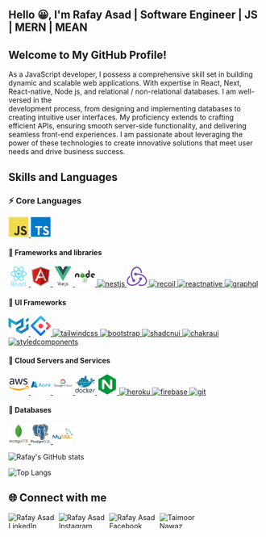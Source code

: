 ## Hello 😀, I'm Rafay Asad | Software Engineer | JS | MERN | MEAN

## Welcome to My GitHub Profile!

As a JavaScript developer, I possess a comprehensive skill set in building dynamic and scalable web applications. With
expertise in React, Next, React-native, Node js, and relational / non-relational databases. I am well-versed in the  
development process, from designing and implementing databases to creating intuitive user interfaces. My proficiency extends to
crafting efficient APIs, ensuring smooth server-side functionality, and delivering seamless front-end experiences. I am passionate about
leveraging the power of these technologies to create innovative solutions that meet user needs and drive business success.

## Skills and Languages

### ⚡ Core Languages

<p align="left">
  <a href="https://developer.mozilla.org/en-US/docs/Web/JavaScript" target="_blank"> <img src="https://raw.githubusercontent.com/devicons/devicon/master/icons/javascript/javascript-original.svg" alt="javascript" width="40" height="40"/> </a><a href="https://www.typescriptlang.org/" target="_blank">
  <img src="https://raw.githubusercontent.com/devicons/devicon/master/icons/typescript/typescript-original.svg" alt="typescript" width="40" height="40"/>
</a>
  
#### 🌟 Frameworks and libraries

  <a href="https://reactjs.org/" target="_blank">
  <img src="https://raw.githubusercontent.com/devicons/devicon/master/icons/react/react-original-wordmark.svg" alt="react" width="40" height="40"/>
</a><a href="https://angular.io/" target="_blank">
  <img src="https://raw.githubusercontent.com/devicons/devicon/master/icons/angularjs/angularjs-original.svg" alt="angular" width="40" height="40"/>
</a><a href="https://vuejs.org/" target="_blank">
  <img src="https://raw.githubusercontent.com/devicons/devicon/master/icons/vuejs/vuejs-original-wordmark.svg" alt="vuejs" width="40" height="40"/>
</a><a href="https://nodejs.org/" target="_blank">
  <img src="https://raw.githubusercontent.com/devicons/devicon/master/icons/nodejs/nodejs-original-wordmark.svg" alt="nodejs" width="40" height="40"/>
</a><a href="https://nestjs.com/" target="_blank">
  <img src="https://www.vhv.rs/dpng/d/498-4989583_nestjs-logo-hd-png-download.png" alt="nestjs" width="40" height="40"/>
</a><a href="https://redux.js.org/" target="_blank">
  <img src="https://raw.githubusercontent.com/devicons/devicon/master/icons/redux/redux-original.svg" alt="redux" width="40" height="40"/>
</a><a href="https://recoiljs.org/" target="_blank">
  <img src="https://www.recoiljs.cn/img/wordmark.png" alt="recoil" width="40" height="40"/>
</a><a href="https://reactnative.dev/" target="_blank">
  <img src="https://flyclipart.com/thumbs/react-native-logo-1451515.png" alt="reactnative" width="40" height="40"/>
</a> <a href="https://graphql.org" target="_blank"> <img src="https://www.vectorlogo.zone/logos/graphql/graphql-icon.svg" alt="graphql" width="40" height="40"/> </a>

#### 🌟 UI Frameworks

<a href="https://mui.com/" target="_blank">
  <img src="https://raw.githubusercontent.com/devicons/devicon/master/icons/materialui/materialui-original.svg" alt="material-ui" width="40" height="40"/>
</a><a href="https://ant.design/" target="_blank">
  <img src="https://raw.githubusercontent.com/devicons/devicon/master/icons/antdesign/antdesign-original.svg" alt="antdesign" width="40" height="40"/>
</a><a href="https://tailwindcss.com/" target="_blank">
  <img src="https://encrypted-tbn0.gstatic.com/images?q=tbn:ANd9GcTeKPw4CK4jcH7udsFHZdiB3iIOuI3fUCsxUZosXy4Y1yd25NA-dzCBPrSDIhg1BwObl3w&usqp=CAU" alt="tailwindcss" width="40" height="40"/>
</a><a href="https://getbootstrap.com/" target="_blank">
  <img src="https://e7.pngegg.com/pngimages/391/430/png-clipart-bootstrap-full-logo-tech-companies-thumbnail.png" alt="bootstrap" width="40" height="40"/>
</a><a href="https://shadcn.dev/" target="_blank">
  <img src="https://cdn.illacloud.com/illa-website/blog/shadcn-ui-2024/cover.png" alt="shadcnui" width="40" height="40"/>
</a><a href="https://chakra-ui.com/" target="_blank">
  <img src="https://miro.medium.com/v2/resize:fit:800/1*8hhfdEqRkRQSaJrJlx60zg.png" alt="chakraui" width="40" height="40"/>
</a><a href="https://styled-components.com/" target="_blank">
  <img src="https://raw.githubusercontent.com/styled-components/brand/master/styled-components.png" alt="styledcomponents" width="40" height="40"/>
</a>

#### 🌟 Cloud Servers and Services

<a href="https://aws.amazon.com/" target="_blank">
  <img src="https://raw.githubusercontent.com/devicons/devicon/master/icons/amazonwebservices/amazonwebservices-original-wordmark.svg" alt="AWS" width="40" height="40"/>
</a><a href="https://azure.microsoft.com/" target="_blank">
  <img src="https://raw.githubusercontent.com/devicons/devicon/master/icons/azure/azure-original-wordmark.svg" alt="Azure" width="40" height="40"/>
</a><a href="https://cloud.google.com/" target="_blank">
  <img src="https://raw.githubusercontent.com/devicons/devicon/master/icons/googlecloud/googlecloud-original-wordmark.svg" alt="Google Cloud" width="40" height="40"/>
</a><a href="https://www.docker.com/" target="_blank">
  <img src="https://raw.githubusercontent.com/devicons/devicon/master/icons/docker/docker-original-wordmark.svg" alt="Docker" width="40" height="40"/>
</a><a href="https://www.nginx.com" target="_blank"> <img src="https://raw.githubusercontent.com/devicons/devicon/master/icons/nginx/nginx-original.svg" alt="nginx" width="40" height="40"/> </a> <a href="https://heroku.com" target="_blank"> <img src="https://www.vectorlogo.zone/logos/heroku/heroku-icon.svg" alt="heroku" width="40" height="40"/> </a><a href="https://firebase.google.com/" target="_blank"> <img src="https://www.vectorlogo.zone/logos/firebase/firebase-icon.svg" alt="firebase" width="40" height="40"/> </a><a href="https://git-scm.com/" target="_blank"> <img src="https://www.vectorlogo.zone/logos/git-scm/git-scm-icon.svg" alt="git" width="40" height="40"/> </a>

#### 🌟 Databases

<a href="https://www.mongodb.com/" target="_blank">
  <img src="https://raw.githubusercontent.com/devicons/devicon/master/icons/mongodb/mongodb-original-wordmark.svg" alt="mongodb" width="40" height="40"/>
</a><a href="https://www.postgresql.org/" target="_blank">
  <img src="https://raw.githubusercontent.com/devicons/devicon/master/icons/postgresql/postgresql-original-wordmark.svg" alt="postgresql" width="40" height="40"/>
</a><a href="https://www.mysql.com/" target="_blank">
  <img src="https://raw.githubusercontent.com/devicons/devicon/master/icons/mysql/mysql-original-wordmark.svg" alt="mysql" width="40" height="40"/>
</a>

<p></p>

![Rafay's GitHub stats](https://github-readme-stats.vercel.app/api?username=Rafayasad&show_icons=true)

![Top Langs](https://github-readme-stats.vercel.app/api/top-langs/?username=Rafayasad&layout=compact)

## 🌐 Connect with me

<a  href="https://www.linkedin.com/in/rafay-asad-87b39a213" target="_blank"><img align="left" alt="Rafay Asad LinkedIn" height="30px" width="100px" src="https://img.shields.io/badge/Linkedin-0A66C2?style=for-the-badge&logo=Linkedin&logoColor=white" /></a>
<a  href="https://www.instagram.com/rafayasad_?igsh=cmowa2JoZmwydXlj" target="_blank"><img align="left" alt="Rafay Asad Instagram" height="30px" width="100px" src="https://img.shields.io/badge/Instagram-E4405F?style=for-the-badge&logo=instagram&logoColor=white" /></a>
<a  href="https://www.facebook.com/rafay.asad.1?mibextid=ZbWKwL" target="_blank"><img align="left" alt="Rafay Asad Facebook" height="30px" width="100px" src="https://img.shields.io/badge/Facebook-3b5998?style=for-the-badge&logo=facebook&logoColor=white" /></a>
<a  href="mailto:asadrafay998@gmail.com" target="_blank"><img align="left" alt="Taimoor Nawaz Facebook" height="30px" width="100px" src="https://img.shields.io/badge/Gmail-EA4335?style=for-the-badge&logo=Gmail&logoColor=white" /></a>

